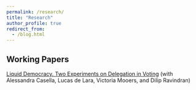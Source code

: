 ```yaml
---
permalink: /research/
title: "Research"
author_profile: true
redirect_from: 
  - /blog.html
---
```

## Working Papers
[Liquid Democracy. Two Experiments on Delegation in Voting](https://arxiv.org/abs/2212.09715) (with Alessandra Casella, Lucas de Lara, Victoria Mooers, and Dilip Ravindran)
